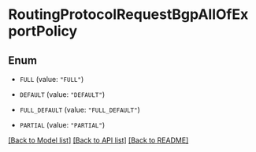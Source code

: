 # RoutingProtocolRequestBgpAllOfExportPolicy

## Enum


* `FULL` (value: `"FULL"`)

* `DEFAULT` (value: `"DEFAULT"`)

* `FULL_DEFAULT` (value: `"FULL_DEFAULT"`)

* `PARTIAL` (value: `"PARTIAL"`)


[[Back to Model list]](../README.md#documentation-for-models) [[Back to API list]](../README.md#documentation-for-api-endpoints) [[Back to README]](../README.md)


